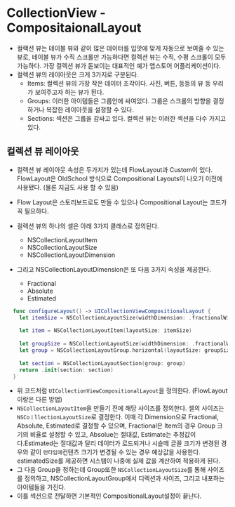 # CollectionView - CompositaionalLayout

- 컬랙션 뷰는 테이블 뷰와 같이 많은 데이터를 입맛에 맞게 자동으로 보여줄 수 있는 뷰로, 테이블 뷰가 수직 스크롤만 가능하다면 컬렉션 뷰는 수직, 수평 스크롤이 모두 가능하다. 가장 컬렉션 뷰가 돋보이는 대표적인 예가 앱스토어 어플리케이션이다.
- 컬렉션 뷰의 레이아웃은 크게 3가지로 구분된다.
    - Items: 컬렉션 뷰의 가장 작은 데이터 조각이다. 사진, 버튼, 등등의 뷰 등 우리가 보여주고자 하는 뷰가 된다.
    - Groups: 이러한 아이템들은 그룹안에 싸여있다. 그룹은 스크롤의 방향을 결정하거나 복잡한 레이아웃을 설정할 수 있다.
    - Sections: 섹션은 그룹을 감싸고 있다. 컬렉션 뷰는 이러한 섹션을 다수 가지고 있다.

## 컬렉션 뷰 레이아웃
- 컬렉션 뷰 레이아웃 속성은 두가지가 있는데 FlowLayout과 Custom이 있다. FlowLayout은 OldSchool 방식으로 Compositional Layouts이 나오기 이전에 사용됐다. (물론 지금도 사용 할 수 있음)
- Flow Layout은 스토리보드로도 만들 수 있으나 Compositional Layout는 코드가 꼭 필요하다.

- 컬렉션 뷰의 하나의 셀은 아래 3가지 클래스로 정의된다.
    - NSCollectionLayoutItem
    - NSCollectionLayoutSize
    - NSCollectionLayoutDimension
- 그리고 NSCollectionLayoutDimension은 또 다음 3가지 속성을 제공한다.
    - Fractional
    - Absolute
    - Estimated


```Swift
  func configureLayout() -> UICollectionViewCompositionalLayout {
    let itemSize = NSCollectionLayoutSize(widthDimension: .fractionalWidth(1), heightDimension: .fractionalHeight(1))
    
    let item = NSCollectionLayoutItem(layoutSize: itemSize)
    
    let groupSize = NSCollectionLayoutSize(widthDimension: .fractionalWidth(1.0), heightDimension: .absolute(44.0))
    let group = NSCollectionLayoutGroup.horizontal(layoutSize: groupSize, subitems: [item])
    
    let section = NSCollectionLayoutSection(group: group)
    return .init(section: section)
  }
```
- 위 코드처럼 `UICollectionViewCompositionalLayout`을 정의한다. (FlowLayout이랑은 다른 방법)
- `NSCollectionLayoutItem`을 만들기 전에 해당 사이즈를 정의한다. 셀의 사이즈는 `NSCoㅣllectionLayoutSize`로 결정한다. 이때 각 Dimension으로 Fractional, Absolute, Estimated로 결정할 수 있으며, Fractional은 Item의 경우 Group 크기의 비율로 설정할 수 있고, Absolue는 절대값, Estimate는 추정값이다.Estimated는 절대값과 달리 데이터가 로드되거나 시슽메 글꼴 크기가 변경된 경우와 같이 `런타임에`컨텐츠 크기가 변경될 수 있는 경우 예상값을 사용한다. estimatedSize를 제공하면 시스템이 나중에 실제 값을 계산하여 적용하게 된다.
- 그 다음 Group을 정하는데 Group또한 `NSCollectionLayoutSize`를 통해 사이즈를 정의하고, NSCollectionLayoutGroup에서 디렉션과 사이즈, 그리고 내포하는 아이템들을 가진다.
- 이를 섹션으로 전달하면 기본적인 CompositionalLayout설정이 끝난다.